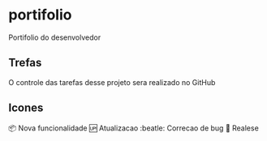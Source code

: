 # portifolio
Portifolio do desenvolvedor

## Trefas
O controle das tarefas desse projeto sera realizado no GitHub

## Icones
:package: Nova funcionalidade
:up: Atualizacao 
:beatle: Correcao de bug
:checkered_flag: Realese

